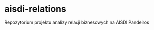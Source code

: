 aisdi-relations
===============

Repozytorium projektu analizy relacji biznesowych na AISDI
Pandeiros
